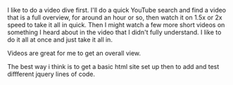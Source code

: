 I like to do a video dive first. I'll do a quick YouTube search and find a video that is a full overview, for around an hour or so, then watch it on 1.5x or 2x speed to take it all in quick. Then I might watch a few more short videos on something I heard about in the video that I didn't fully understand. I like to do it all at once and just take it all in.

Videos are great for me to get an overall view.

The best way i think is to get a basic html site set up then to add and test diffferent jquery lines of code.
